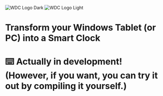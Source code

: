 ﻿![WDC Logo Dark](https://raw.githubusercontent.com/STY1001/WinDeskClock/master/README/WinDeskClock_dark.png##gh-dark-mode-only)
![WDC Logo Light](https://raw.githubusercontent.com/STY1001/WinDeskClock/master/README/WinDeskClock_light.png##gh-light-mode-only)

# Transform your Windows Tablet (or PC) into a Smart Clock

# ⌨️ Actually in development! (However, if you want, you can try it out by compiling it yourself.)